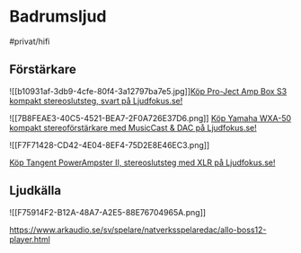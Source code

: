 # Badrumsljud

#privat/hifi

## Förstärkare
![[b10931af-3db9-4cfe-80f4-3a12797ba7e5.jpg]][Köp Pro-Ject Amp Box S3 kompakt stereoslutsteg, svart på Ljudfokus.se!](https://www.ljudfokus.se/sv/artiklar/pro-ject-amp-box-s3-kompakt-stereoslutsteg-svart.html)


![[7B8FEAE3-40C5-4521-BEA7-2F0A726E37D6.png]]
[Köp Yamaha WXA-50 kompakt stereoförstärkare med MusicCast & DAC på Ljudfokus.se!](https://www.ljudfokus.se/sv/artiklar/yamaha-wxa-50-kompakt-stereoforstarkare-med-musiccast-dac.html)


![[F7F71428-CD42-4E04-8EF4-75D2E8E46EC3.png]]

[Köp Tangent PowerAmpster II, stereoslutsteg med XLR på Ljudfokus.se!](https://www.ljudfokus.se/sv/artiklar/tangent-powerampster-ii-stereoslutsteg-med-xlr.html)

## Ljudkälla
![[F75914F2-B12A-48A7-A2E5-88E76704965A.png]]

https://www.arkaudio.se/sv/spelare/natverksspelaredac/allo-boss12-player.html